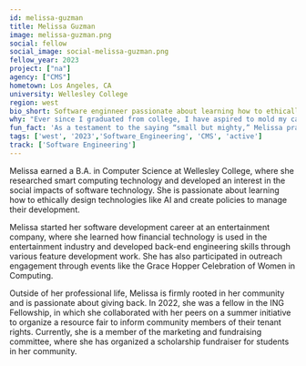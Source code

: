```yaml
---
id: melissa-guzman
title: Melissa Guzman
image: melissa-guzman.png
social: fellow
social_image: social-melissa-guzman.png
fellow_year: 2023
project: ["na"]
agency: ["CMS"]
hometown: Los Angeles, CA
university: Wellesley College
region: west
bio_short: Software enginneer passionate about learning how to ethically design technology
why: "Ever since I graduated from college, I have aspired to mold my career such that I can make a social impact using my technical skills. That’s why the U.S. Digital Corps is the perfect opportunity for me, since I can now apply my experience to serve the public, especially underserved communities like my own."
fun_fact: 'As a testament to the saying “small but mighty,” Melissa practices Krav Maga, which is an Israeli martial art.'
tags: ['west', '2023','Software_Engineering', 'CMS', 'active']
track: ['Software Engineering']
---
```


Melissa earned a B.A. in Computer Science at Wellesley College, where she researched smart computing technology and developed an interest in the social impacts of software technology. She is passionate about learning how to ethically design technologies like AI and create policies to manage their development.

Melissa started her software development career at an entertainment company, where she learned how financial technology is used in the entertainment industry and developed back-end engineering skills through various feature development work. She has also participated in outreach engagement through events like the Grace Hopper Celebration of Women in Computing.

Outside of her professional life, Melissa is firmly rooted in her community and is passionate about giving back. In 2022, she was a fellow in the ING Fellowship, in which she collaborated with her peers on a summer initiative to organize a resource fair to inform community members of their tenant rights. Currently, she is a member of the marketing and fundraising committee, where she has organized a scholarship fundraiser for students in her community.
